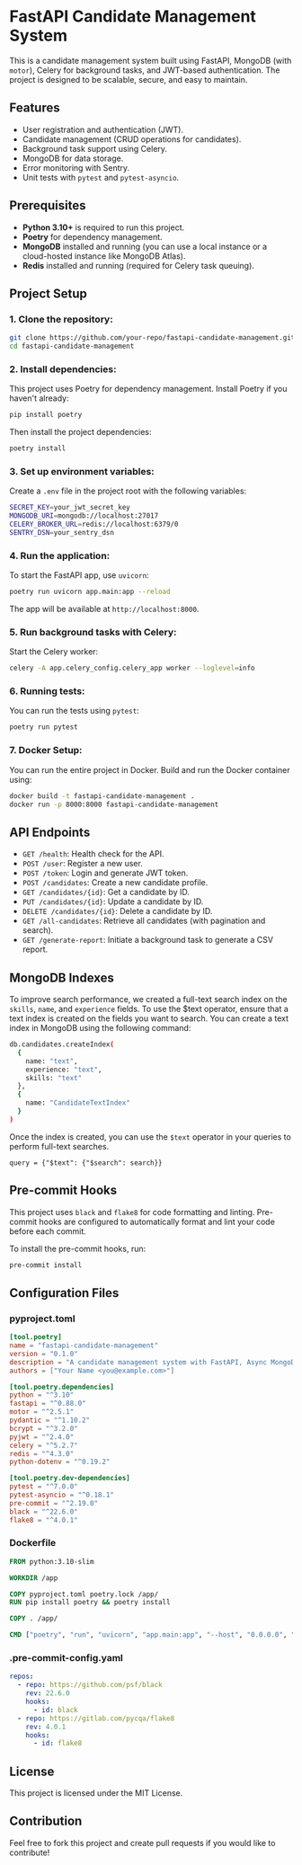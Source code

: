 # FastAPI Candidate Management System

This is a candidate management system built using FastAPI, MongoDB (with `motor`), Celery for background tasks, and JWT-based authentication. The project is designed to be scalable, secure, and easy to maintain.

## Features

- User registration and authentication (JWT).
- Candidate management (CRUD operations for candidates).
- Background task support using Celery.
- MongoDB for data storage.
- Error monitoring with Sentry.
- Unit tests with `pytest` and `pytest-asyncio`.

## Prerequisites

- **Python 3.10+** is required to run this project.
- **Poetry** for dependency management.
- **MongoDB** installed and running (you can use a local instance or a cloud-hosted instance like MongoDB Atlas).
- **Redis** installed and running (required for Celery task queuing).

## Project Setup

### 1. Clone the repository:

```bash
git clone https://github.com/your-repo/fastapi-candidate-management.git
cd fastapi-candidate-management
```

### 2. Install dependencies:

This project uses Poetry for dependency management. Install Poetry if you haven't already:

```bash
pip install poetry
```

Then install the project dependencies:

```bash
poetry install
```

### 3. Set up environment variables:

Create a `.env` file in the project root with the following variables:

```bash
SECRET_KEY=your_jwt_secret_key
MONGODB_URI=mongodb://localhost:27017
CELERY_BROKER_URL=redis://localhost:6379/0
SENTRY_DSN=your_sentry_dsn
```

### 4. Run the application:

To start the FastAPI app, use `uvicorn`:

```bash
poetry run uvicorn app.main:app --reload
```

The app will be available at `http://localhost:8000`.

### 5. Run background tasks with Celery:

Start the Celery worker:

```bash
celery -A app.celery_config.celery_app worker --loglevel=info
```

### 6. Running tests:

You can run the tests using `pytest`:

```bash
poetry run pytest
```

### 7. Docker Setup:

You can run the entire project in Docker. Build and run the Docker container using:

```bash
docker build -t fastapi-candidate-management .
docker run -p 8000:8000 fastapi-candidate-management
```

## API Endpoints

- `GET /health`: Health check for the API.
- `POST /user`: Register a new user.
- `POST /token`: Login and generate JWT token.
- `POST /candidates`: Create a new candidate profile.
- `GET /candidates/{id}`: Get a candidate by ID.
- `PUT /candidates/{id}`: Update a candidate by ID.
- `DELETE /candidates/{id}`: Delete a candidate by ID.
- `GET /all-candidates`: Retrieve all candidates (with pagination and search).
- `GET /generate-report`: Initiate a background task to generate a CSV report.

## MongoDB Indexes

To improve search performance, we created a full-text search index on the `skills`, `name`, and `experience` fields. To use the $text operator, ensure that a text index is created on the fields you want to search. You can create a text index in MongoDB using the following command:


```bash
db.candidates.createIndex(
  {
    name: "text",
    experience: "text",
    skills: "text"
  },
  {
    name: "CandidateTextIndex"
  }
)
```

Once the index is created, you can use the `$text` operator in your queries to perform full-text searches.

```query = {"$text": {"$search": search}}```

## Pre-commit Hooks

This project uses `black` and `flake8` for code formatting and linting. Pre-commit hooks are configured to automatically format and lint your code before each commit.

To install the pre-commit hooks, run:

```bash
pre-commit install
```

## Configuration Files

### pyproject.toml

```toml
[tool.poetry]
name = "fastapi-candidate-management"
version = "0.1.0"
description = "A candidate management system with FastAPI, Async MongoDB, and Celery"
authors = ["Your Name <you@example.com>"]

[tool.poetry.dependencies]
python = "^3.10"
fastapi = "^0.88.0"
motor = "^2.5.1"
pydantic = "^1.10.2"
bcrypt = "^3.2.0"
pyjwt = "^2.4.0"
celery = "^5.2.7"
redis = "^4.3.0"
python-dotenv = "^0.19.2"

[tool.poetry.dev-dependencies]
pytest = "^7.0.0"
pytest-asyncio = "^0.18.1"
pre-commit = "^2.19.0"
black = "^22.6.0"
flake8 = "^4.0.1"
```

### Dockerfile

```dockerfile
FROM python:3.10-slim

WORKDIR /app

COPY pyproject.toml poetry.lock /app/
RUN pip install poetry && poetry install

COPY . /app/

CMD ["poetry", "run", "uvicorn", "app.main:app", "--host", "0.0.0.0", "--port", "8000"]
```

### .pre-commit-config.yaml

```yaml
repos:
  - repo: https://github.com/psf/black
    rev: 22.6.0
    hooks:
      - id: black
  - repo: https://gitlab.com/pycqa/flake8
    rev: 4.0.1
    hooks:
      - id: flake8
```

## License

This project is licensed under the MIT License.

## Contribution

Feel free to fork this project and create pull requests if you would like to contribute!
